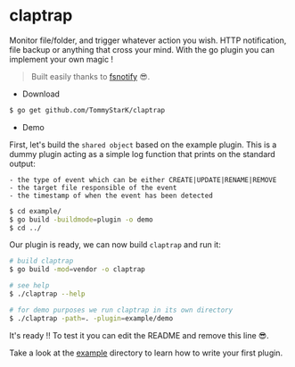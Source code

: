 # claptrap

Monitor file/folder, and trigger whatever action you wish. HTTP notification, file backup
or anything that cross your mind. With the go plugin you can implement your own magic !

> Built easily thanks to [fsnotify](https://github.com/fsnotify/fsnotify) :sunglasses:.

- Download

```bash
$ go get github.com/TommyStarK/claptrap
```

- Demo

First, let's build the `shared object` based on the example plugin. This is a dummy plugin
acting as a simple log function that prints on the standard output:

    - the type of event which can be either CREATE|UPDATE|RENAME|REMOVE
    - the target file responsible of the event
    - the timestamp of when the event has been detected

```bash
$ cd example/
$ go build -buildmode=plugin -o demo
$ cd ../
```

Our plugin is ready, we can now build `claptrap` and run it:

```bash
# build claptrap
$ go build -mod=vendor -o claptrap

# see help
$ ./claptrap --help

# for demo purposes we run claptrap in its own directory
$ ./claptrap -path=. -plugin=example/demo
```

It's ready !! To test it you can edit the README and remove this line :sunglasses:.

Take a look at the [example](https://github.com/TommyStarK/claptrap/blob/master/example) directory
to learn how to write your first plugin.
